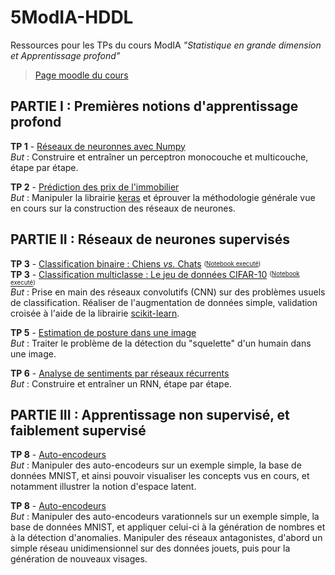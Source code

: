 # 5ModIA-HDDL
Ressources pour les TPs du cours ModIA _"Statistique en grande dimension et Apprentissage profond"_

> [Page moodle du cours](https://moodle-n7.inp-toulouse.fr/course/view.php?id=2777)


## PARTIE I : Premières notions d'apprentissage profond

**TP 1** - [Réseaux de neuronnes avec Numpy](TP1/TP1_Reseaux_de_neurones_avec_Numpy.ipynb) <br>
_But_ : Construire et entraîner un perceptron monocouche et multicouche, étape par étape. <br>

**TP 2** - [Prédiction des prix de l'immobilier](TP2/TP2_Regression.ipynb) <br>
_But_ : Manipuler la librairie [keras](https://keras.io/) et éprouver la méthodologie générale vue en cours sur la construction des réseaux de neurones.


## PARTIE II : Réseaux de neurones supervisés

**TP 3** - [Classification binaire : Chiens _vs._ Chats](TP3/TP3_Classification_de_chiens_et_chats.ipynb) <sub><sup>([Notebook executé](TP3/solutions/cats-vs-dogs/Correction_TP3_Classification_de_chiens_et_chats.ipynb))</sup></sub><br>
**TP 3** - [Classification multiclasse : Le jeu de données CIFAR-10](TP3/TP3_Classification_cifar10.ipynb) <sup><sub>([Notebook executé](TP3/solutions/cifar10/Correction_TP3_Classification_cifar10.ipynb))</sup></sub><br>
_But_ : Prise en main des réseaux convolutifs (CNN) sur des problèmes usuels de classification. Réaliser de l'augmentation de données simple, validation croisée à l'aide de la librairie [scikit-learn](https://scikit-learn.org/). <br>

**TP 5** - [Estimation de posture dans une image](TP5/TP5_Estimation_de_Posture.ipynb) <br>
_But_ : Traiter le problème de la détection du "squelette" d'un humain dans une image. <br>

**TP 6** - [Analyse de sentiments par réseaux récurrents](TP6/TP6_RNN.ipynb) <br>
_But_ : Construire et entraîner un RNN, étape par étape. 


##  PARTIE III : Apprentissage non supervisé, et faiblement supervisé

**TP 8** - [Auto-encodeurs](TP8/TP8_Autoencodeurs.ipynb) <br>
_But_ : Manipuler des auto-encodeurs sur un exemple simple, la base de données MNIST, et ainsi pouvoir visualiser les concepts vus en cours, et notamment illustrer la notion d'espace latent. <br>

**TP 8** - [Auto-encodeurs](TP9/TP9_VAE_GAN.ipynb) <br>
_But_ : Manipuler des auto-encodeurs varationnels sur un exemple simple, la base de données MNIST, et appliquer celui-ci à la génération de nombres et à la détection d'anomalies. Manipuler des réseaux antagonistes, d'abord un simple réseau unidimensionnel sur des données jouets, puis pour la génération de nouveaux visages.
